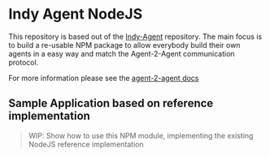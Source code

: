 # Indy Agent NodeJS

This repository is based out of the [Indy-Agent] repository.
The main focus is to build a re-usable NPM package to allow everybody
build their own agents in a easy way and match the Agent-2-Agent 
communication protocol.

For more information please see the [agent-2-agent docs]


## Sample Application based on reference implementation

> WIP: Show how to use this NPM module, implementing the existing
NodeJS reference implementation

<!-- Links -->
[Indy-Agent]: (https://github.com/hyperledger/indy-agent)
[agent-2-agent docs]: (https://github.com/hyperledger/indy-agent)
